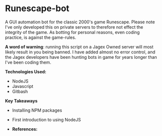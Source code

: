 # Runescape-bot

A GUI automation bot for the classic 2000's game Runescape. Please note I've only developed this on private servers to therefore not effect the integrity of the game. As botting for personal reasons, even coding practice, is against the game-rules.

**A word of warning**: running this script on a Jagex Owned server will most likely result in you being banned. I have added almost no error control, and the Jagex developers have been hunting bots in game for years longer than I've been coding them.

**Technologies Used:**

- NodeJS
- Javascript
- Gitbash

**Key Takeaways**

- Installing NPM packages

- First introduction to using NodeJS
- **References:**

